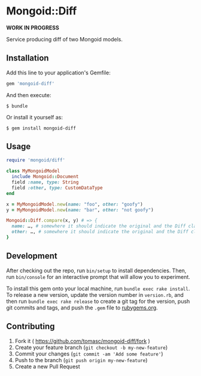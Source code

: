 # Mongoid::Diff

**WORK IN PROGRESS**

Service producing diff of two Mongoid models.

## Installation

Add this line to your application's Gemfile:

```ruby
gem 'mongoid-diff'
```

And then execute:

    $ bundle

Or install it yourself as:

    $ gem install mongoid-diff

## Usage

```ruby
require 'mongoid/diff'

class MyMongoidModel
  include Mongoid::Document
  field :name, type: String
  field :other, type: CustomDataType
end

x = MyMongoidModel.new(name: "foo", other: "goofy")
y = MyMongoidModel.new(name: "bar", other: "not goofy")

Mongoid::Diff.compare(x, y) # => {
  name: …, # somewhere it should indicate the original and the Diff class detected/used
  other: …, # somewhere it should indicate the original and the Diff class detected/used
}
```

## Development

After checking out the repo, run `bin/setup` to install dependencies. Then, run `bin/console` for an interactive prompt that will allow you to experiment.

To install this gem onto your local machine, run `bundle exec rake install`. To release a new version, update the version number in `version.rb`, and then run `bundle exec rake release` to create a git tag for the version, push git commits and tags, and push the `.gem` file to [rubygems.org](https://rubygems.org).

## Contributing

1. Fork it ( https://github.com/tomasc/mongoid-diff/fork )
2. Create your feature branch (`git checkout -b my-new-feature`)
3. Commit your changes (`git commit -am 'Add some feature'`)
4. Push to the branch (`git push origin my-new-feature`)
5. Create a new Pull Request
